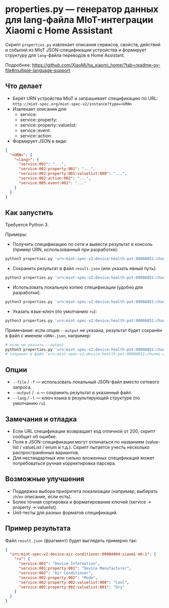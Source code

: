 # properties.py — генератор данных для lang-файла MIoT-интеграции Xiaomi с Home Assistant

Скрипт `properties.py` извлекает описания сервисов, свойств, действий и событий из MIoT JSON-спецификации устройства и формирует структуру для `lang`-файла переводов в Home Assistant.

Подробнее: https://github.com/XiaoMi/ha_xiaomi_home/?tab=readme-ov-file#multiple-language-support

## Что делает
- Берёт URN устройства MIoT и запрашивает спецификацию по URL:
  `http://miot-spec.org/miot-spec-v2/instance?type=<URN>`
- Извлекает описания для:
  - service:<siid>
  - service:<siid>:property:<piid>
  - service:<siid>:property:<piid>:valuelist:<index>
  - service:<siid>:event:<eiid>
  - service:<siid>:action:<aiid>
- Формирует JSON в виде:

```json
{
  "<URN>": {
    "<lang>": {
      "service:002": "...",
      "service:002:property:001": "...",
      "service:002:property:001:valuelist:000": "...",
      "service:002:action:002": "...",
      "service:005:event:001": "..."
    }
  }
}
```

## Как запустить
Требуется Python 3.

Примеры:

- Получить спецификацию по сети и вывести результат в консоль (пример URN, использованный при разработке):

```bash
python3 properties.py 'urn:miot-spec-v2:device:health-pot:0000A051:chunmi-a1:1'
```

- Сохранить результат в файл `result.json` (или указать явный путь):

```bash
python3 properties.py 'urn:miot-spec-v2:device:health-pot:0000A051:chunmi-a1:1' --output result.json
```

- Использовать локальную копию спецификации (удобно для разработки):

```bash
python3 properties.py 'urn:miot-spec-v2:device:health-pot:0000A051:chunmi-a1:1' --file path/to/local.json --output result.json
```

- Указать язык-ключ (по умолчанию `ru`):

```bash
python3 properties.py 'urn:miot-spec-v2:device:health-pot:0000A051:chunmi-a1:1' --lang en
```

Примечание: если опция `--output` не указана, результат будет сохранён в файл с именем `<URN>.json`, например:

```bash
# если не указать --output
python3 properties.py 'urn:miot-spec-v2:device:health-pot:0000A051:chunmi-a1:1'
# сохранит в файл 'urn:miot-spec-v2:device:health-pot:0000A051:chunmi-a1:1.json'
```

## Опции
- `--file` / `-f` — использовать локальный JSON-файл вместо сетевого запроса.
- `--output` / `-o` — сохранить результат в указанный файл.
- `--lang` / `-l` — ключ языка в результирующей структуре (по умолчанию `ru`).

## Замечания и отладка
- Если URL спецификации возвращает код отличной от 200, скрипт сообщит об ошибке.
- Поля в JSON-спецификации могут отличаться по названиям (value-list / valueList / enum и т.д.). Скрипт пытается учесть несколько распространённых вариантов.
- Для нестандартных или сильно вложенных спецификаций может потребоваться ручная корректировка парсера.

## Возможные улучшения
- Поддержка выбора приоритета локализации (например, выбирать `zh`/`en` описание, если есть).
- Более точная сортировка и форматирование ключей (service → property → valuelist).
- Unit-тесты для разных форматов спецификаций.

## Пример результата
Файл `result.json` (фрагмент) будет выглядеть примерно так:

```json
{
  "urn:miot-spec-v2:device:air-conditioner:0000A004:xiaomi-m6:1": {
    "ru": {
      "service:001": "Device Information",
      "service:001:property:001": "Device Manufacturer",
      "service:002": "Air Conditioner",
      "service:002:property:002": "Mode",
      "service:002:property:002:valuelist:000": "Cool",
      "service:002:property:002:valuelist:001": "Dry"
    }
  }
}
```

